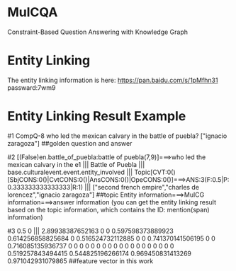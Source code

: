 # MulCQA
Constraint-Based Question Answering with Knowledge Graph

# Entity Linking
The entity linking information is here: https://pan.baidu.com/s/1pMfhn31 passward:7wm9

# Entity Linking Result Example
#1 CompQ-8             who led the mexican calvary in the battle of puebla?       ["ignacio zaragoza"]        ##golden question and answer

#2 [(False)en.battle_of_puebla:battle of puebla(7,9)]===>who led the mexican calvary in the e1 ||| Battle of Puebla ||| base.culturalevent.event.entity_involved ||| Topic[CVT:0()[SbjCONS:0()|CvtCONS:0()|AnsCONS:0()|OpeCONS:0()]===>ANS:3(F:0.5|P:0.333333333333333|R:1) ||| ["second french empire","charles de lorencez","ignacio zaragoza"] ##topic Entity information===>MulCG information===>answer information (you can get the entity linking result based on the topic information, which contains the ID: mention(span) information)

#3 0.5          0 ||| 2.89938387652163                0              0              0.597598373889923         0.614256858825684         0                0.516524732112885         0              0              0.741370141506195         0              0              0.716085135936737         0                0              0              0              0              0              0              0              0              0              0              0              0              0              0                0              0              0              0              0.519257843494415         0.544825196266174         0.969450831413269                0.971042931079865  ##feature vector in this work
